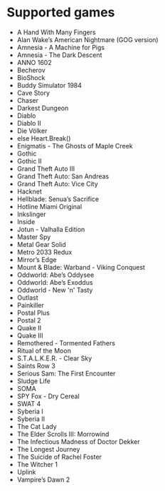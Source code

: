 Supported games
===============

- A Hand With Many Fingers
- Alan Wake’s American Nightmare (GOG version)
- Amnesia - A Machine for Pigs
- Amnesia - The Dark Descent
- ANNO 1602
- Becherov
- BioShock
- Buddy Simulator 1984
- Cave Story
- Chaser
- Darkest Dungeon
- Diablo
- Diablo II
- Die Völker
- else Heart.Break()
- Enigmatis - The Ghosts of Maple Creek
- Gothic
- Gothic II
- Grand Theft Auto III
- Grand Theft Auto: San Andreas
- Grand Theft Auto: Vice City
- Hacknet
- Hellblade: Senua’s Sacrifice
- Hotline Miami Original
- Inkslinger
- Inside
- Jotun - Valhalla Edition
- Master Spy
- Metal Gear Solid
- Metro 2033 Redux
- Mirror’s Edge
- Mount & Blade: Warband - Viking Conquest
- Oddworld: Abe’s Oddysee
- Oddworld: Abe’s Exoddus
- Oddworld - New 'n' Tasty
- Outlast
- Painkiller
- Postal Plus
- Postal 2
- Quake II
- Quake III
- Remothered - Tormented Fathers
- Ritual of the Moon
- S.T.A.L.K.E.R. - Clear Sky
- Saints Row 3
- Serious Sam: The First Encounter
- Sludge Life
- SOMA
- SPY Fox - Dry Cereal
- SWAT 4
- Syberia I
- Syberia II
- The Cat Lady
- The Elder Scrolls III: Morrowind
- The Infectious Madness of Doctor Dekker
- The Longest Journey
- The Suicide of Rachel Foster
- The Witcher 1
- Uplink
- Vampire’s Dawn 2
